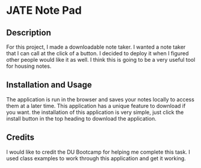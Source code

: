 # JATE Note Pad

## Description

For this project, I made a downloadable note taker. I wanted a note taker that I can call at the click of a button. I decided to deploy it when I figured other people would like it as well. I think this is going to be a very useful tool for housing notes.

## Installation and Usage

The application is run in the browser and saves your notes locally to access them at a later time. This application has a unique feature to download if you want. the installation of this application is very simple, just click the install button in the top heading to download the application.

## Credits

I would like to credit the DU Bootcamp for helping me complete this task. I used class examples to work through this application and get it working.
